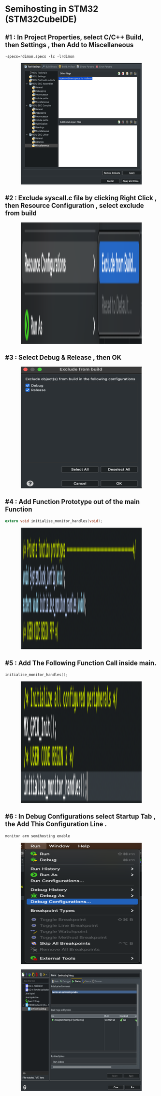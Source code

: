 # Semihosting in STM32 (STM32CubeIDE)


## #1 : In Project Properties, select C/C++ Build, then Settings , then Add to Miscellaneous 
```
-specs=rdimon.specs -lc -lrdimon
```
<p align="center">
<img src="samples/1.png"  width="400" height="400" />
</p>


## #2 : Exclude syscall.c file by clicking  Right Click , then  Resource Configuration , select exclude from build  

<p align="center">
<img src="samples/3.png"  width="400" height="400" />
</p>

## #3 : Select Debug & Release  , then OK


<p align="center">
<img src="samples/4.png"  width="400" height="400" />
</p>

## #4 : Add Function Prototype out of the main Function 

```c
extern void initialise_monitor_handles(void);
```

<p align="center">
<img src="samples/5.png"  width="400" height="400" />
</p>


## #5 : Add The Following Function Call inside main. 

```c
initialise_monitor_handles();
```

<p align="center">
<img src="samples/6.png"  width="400" height="400" />
</p>

## #6 : In Debug Configurations select Startup Tab , the Add This Configuration Line .

```c
monitor arm semihosting enable
```

<p align="center">
<img src="samples/7.png"  width="400" height="400" />
</p>

<p align="center">
<img src="samples/8.png"  width="400" height="400" />
</p>
